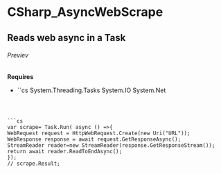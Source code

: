 # CSharp_AsyncWebScrape
## Reads web async in a Task
###### Previev
**Requires**
- ``cs
 System.Threading.Tasks
 System.IO
 System.Net
 ```



```cs 
var scrape= Task.Run( async () =>{
WebRequest request = HttpWebRequest.Create(new Uri("URL"));
WebResponse response = await request.GetResponseAsync();
StreamReader reader=new StreamReader(response.GetResponseStream());
return await reader.ReadToEndAsync();
}); 
// scrape.Result;
```


